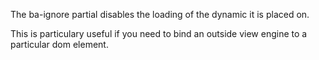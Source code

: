 

The ba-ignore partial disables the loading of the dynamic it is placed on.

This is particulary useful if you need to bind an outside view engine to a particular dom element.